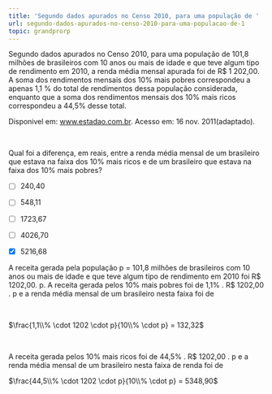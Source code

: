 ```yaml
---
title: 'Segundo dados apurados no Censo 2010, para uma população de '
url: segundo-dados-apurados-no-censo-2010-para-uma-populacao-de-1
topic: grandprorp
---
```



Segundo dados apurados no Censo 2010, para uma população de 101,8 milhões de brasileiros com 10 anos ou mais de idade e que teve algum tipo de rendimento em 2010, a renda média mensal apurada foi de R$ 1 202,00. A soma dos rendimentos mensais dos 10% mais pobres correspondeu a apenas 1,1 % do total de rendimentos dessa população considerada, enquanto que a soma dos rendimentos mensais dos 10% mais ricos correspondeu a 44,5% desse total.

Disponivel em: www.estadao.com.br. Acesso em: 16 nov. 2011(adaptado).

 

Qual foi a diferença, em reais, entre a renda média mensal de um brasileiro que estava na faixa dos 10% mais ricos e de um brasileiro que estava na faixa dos 10% mais pobres?



- [ ] 240,40
- [ ] 548,11
- [ ] 1723,67
- [ ] 4026,70
- [x] 5216,68


A receita gerada pela população p = 101,8 milhões de brasileiros com 10 anos ou mais de idade e que teve algum tipo de rendimento em 2010 foi R$ 1202,00. p. A receita gerada pelos 10% mais pobres foi de 1,1% . R$ 1202,00 . p e a renda média mensal de um brasileiro nesta faixa foi de

 

$\frac{1,1\\% \cdot 1202 \cdot p}{10\\% \cdot p} = 132,32$

 

A receita gerada pelos 10% mais ricos foi de 44,5% . R$ 1202,00 . p e a renda média mensal de um brasileiro nesta faixa de renda foi de

$\frac{44,5\\% \cdot 1202 \cdot p}{10\\% \cdot p} = 5348,90$

 
